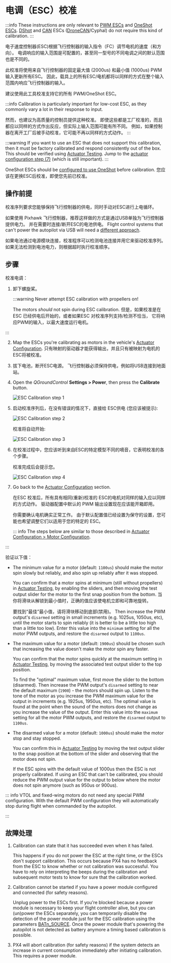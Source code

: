 # 电调（ESC）校准

:::info
These instructions are only relevant to [PWM ESCs](../peripherals/pwm_escs_and_servo.md) and [OneShot ESCs](../peripherals/oneshot.md).
[DShot](../peripherals/dshot.md) and [CAN](../can/index.md) ESCs ([DroneCAN](../dronecan/escs.md)/Cyphal) do not require this kind of calibration.
:::

电子速度控制器(ESC)根据飞行控制器的输入指令（FC）调节电机的速度（和方向）。
电调响应的输入范围是可配置的，甚至同一型号的不同电调之间的默认范围也是不同的。

此校准将使用来自飞行控制器的固定最大值 (2000us) 和最小值 (1000us) PWM 输入更新所有ESC。
因此，载具上的所有ESC/电机都将以同样的方式在整个输入范围内响应飞行控制器的输入。

建议使用此工具校准支持它的所有 PWM/OneShot ESC。

:::info
Calibration is particularly important for low-cost ESC, as they commonly vary a lot in their response to input.

然而，也建议为高质量的控制员提供这种校准。
即使这些都是工厂校准的，而且都应以同样的方式作出反应，但实际上输入范围可能有所不同。
例如，如果控制器在离开工厂后被手动校准，它可能不再以同样的方式动作。
:::

:::warning
If you want to use an ESC that does not support this calibration, then it must be factory calibrated and respond consistently out of the box.
This should be verified using [Actuator Testing](../config/actuators.md#actuator-testing).
Jump to the [actuator configuration step (7)](#actuatorconfig_step) (which is still important).
:::

OneShot ESCs should be [configured to use OneShot](../peripherals/oneshot.md#px4-configuration) before calibration. 您应该在更换ESC后校准，即使您先前已校准。

## 操作前提

校准序列要求您能够保持飞行控制器的供电，同时手动对ESC进行上电循环。

如果使用 Pixhawk 飞行控制器，推荐这样做的方式是通过USB单独为飞行控制器提供电力。 并在需要时连接/断开ESC的电池供电。
Flight control systems that can't power the autopilot via USB will need a [different approach](#problem_power_module).

如果电池通过电源模块连接，校准程序可以检测电池连接并用它来驱动校准序列。
如果无法检测到电池电力，则根据超时执行校准顺序。

## 步骤

校准电调：

1. 卸下螺旋桨。

   :::warning
   Never attempt ESC calibration with propellers on!

   The motors _should_ not spin during ESC calibration.
   但是，如果校准是在ESC 已经供电后开始的，或者如果ESC 对校准序列支持/检测不恰当， 它将响应PWM的输入，以最大速度运行电机。

:::

2. Map the ESCs you're calibrating as motors in the vehicle's [Actuator Configuration](../config/actuators.md).
   只有映射的驱动器才能获得输出，并且只有被映射为电机的ESC将被校准。

3. 拔下电池，断开ESC电源。
   飞行控制器必须保持供电，例如将USB连接到地面站。

4. Open the _QGroundControl_ **Settings > Power**, then press the **Calibrate** button.

   ![ESC Calibration step 1](../../assets/qgc/setup/esc/qgc_esc_calibration.png)

5. 启动校准序列后，在没有错误的情况下，直接给 ESC供电 (您应该被提示):

   ![ESC Calibration step 2](../../assets/qgc/setup/esc/esc_calibration_step_2.png)

   校准将自动开始:

   ![ESC Calibration step 3](../../assets/qgc/setup/esc/esc_calibration_step_3.png)

6. 在校准过程中，您应该听到来自ESC的特定模型不同的嘀音，它表明校准的各个步骤。

   校准完成后会提示您。

   <a id="actuatorconfig_step"></a>
   ![ESC Calibration step 4](../../assets/qgc/setup/esc/esc_calibration_step_4.png)

7. Go back to the [Actuator Configuration](../config/actuators.md) section.

   在ESC 校准后，所有具有相同(重新)校准的 ESC的电机对同样的输入应以同样的方式动作。 驱动器配置中默认的 PWM 输出设置现在应该能开箱即用。

   你需要确认电机确实正常工作。
   由于默认配置值已经设置为保守的设置，您可能也希望调整它们以适用于您的特定的 ESC。

   ::: info
   The steps below are similar to those described in [Actuator Configuration > Motor Configuration](../config/actuators.md#motor-configuration).

:::

   验证以下值：

   - The minimum value for a motor (default: `1100us`) should make the motor spin slowly but reliably, and also spin up reliably after it was stopped.

     You can confirm that a motor spins at minimum (still without propellers) in [Actuator Testing](../config/actuators.md#actuator-testing), by enabling the sliders, and then moving the test output slider for the motor to the first snap position from the bottom.
     当你将滑块从解锁到最小值时，正确的值应该使电机立即和可靠地旋转。

     要找到“最佳”最小值，请将滑块移动到底部(禁用)。
     Then increase the PWM output's `disarmed` setting in small increments (e.g. 1025us, 1050us, etc), until the motor starts to spin reliably (it is better to be a little too high than a little too low).
     Enter this value into the `minimum` setting for all the motor PWM outputs, and restore the `disarmed` output to `1100us`.

   - The maximum value for a motor (default: `1900us`) should be chosen such that increasing the value doesn't make the motor spin any faster.

     You can confirm that the motor spins quickly at the maximum setting in [Actuator Testing](../config/actuators.md#actuator-testing), by moving the associated test output slider to the top position.

     To find the "optimal" maximum value, first move the slider to the bottom (disarmed).
     Then increase the PWM output's `disarmed` setting to near the default maximum (`1900`) - the motors should spin up.
     Listen to the tone of the motor as you increase the PWM maximum value for the output in increments (e.g. 1925us, 1950us, etc).
     The optimal value is found at the point when the sound of the motors does not change as you increase the value of the output.
     Enter this value into the `maximum` setting for all the motor PWM outputs, and restore the `disarmed` output to `1100us`.

   - The disarmed value for a motor (default: `1000us`) should make the motor stop and stay stopped.

     You can confirm this in [Actuator Testing](../config/actuators.md#actuator-testing) by moving the test output slider to the snap position at the bottom of the slider and observing that the motor does not spin.

     If the ESC spins with the default value of 1000us then the ESC is not properly calibrated.
     If using an ESC that can't be calibrated, you should reduce the PWM output value for the output to below where the motor does not spin anymore (such as 950us or 900us).

   ::: info
   VTOL and fixed-wing motors do not need any special PWM configuration.
   With the default PWM configuration they will automatically stop during flight when commanded by the autopilot.

:::

## 故障处理

1. Calibration can state that it has succeeded even when it has failed.

   This happens if you do not power the ESC at the right time, or the ESCs don't support calibration.
   This occurs because PX4 has no feedback from the ESC to know whether or not calibration was successful.
   You have to rely on interpreting the beeps during the calibration and subsequent motor tests to know for sure that the calibration worked.

   <a id="problem_power_module"></a>

2. Calibration cannot be started if you have a power module configured and connected (for safety reasons).

   Unplug power to the ESCs first.
   If you're blocked because a power module is necessary to keep your flight controller alive, but you can (un)power the ESCs separately, you can temporarily disable the detection of the power module just for the ESC calibration using the parameters [BATn_SOURCE](../advanced_config/parameter_reference.md#BAT1_SOURCE). Once the power module that's powering the autopilot is not detected as battery anymore a timing based calibration is possible.

3. PX4 will abort calibration (for safety reasons) if the system detects an increase in current consumption immediately after initiating calibration.
   This requires a power module.
